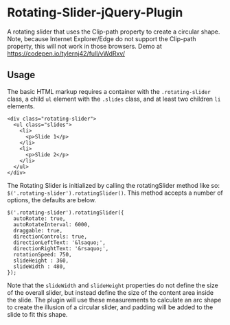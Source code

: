 # Rotating-Slider-jQuery-Plugin
A rotating slider that uses the Clip-path property to create a circular shape.  Note, because Internet Explorer/Edge do not support the Clip-path property, this will not work in those browsers.
Demo at https://codepen.io/tylernj42/full/vWdRxv/

## Usage

The basic HTML markup requires a container with the `.rotating-slider` class, a child `ul` element with the `.slides` class, and at least two children `li` elements.

```
<div class="rotating-slider">
  <ul class="slides">
    <li>
      <p>Slide 1</p>
    </li>
    <li>
      <p>Slide 2</p>
    </li>
  </ul>
</div>
```

The Rotating Slider is initialized by calling the rotatingSlider method like so: `$('.rotating-slider').rotatingSlider()`.
This method accepts a number of options, the defaults are below.

```
$('.rotating-slider').rotatingSlider({
  autoRotate: true,
  autoRotateInterval: 6000,
  draggable: true,
  directionControls: true,
  directionLeftText: '&lsaquo;',
  directionRightText: '&rsaquo;',
  rotationSpeed: 750,
  slideHeight : 360,
  slideWidth : 480,
});
```

Note that the `slideWidth` and `slideHeight` properties do not define the size of the overall slider, but instead define the size of the content area inside the slide.  The plugin will use these measurements to calculate an arc shape to create the illusion of a circular slider, and padding will be added to the slide to fit this shape.
